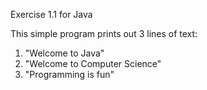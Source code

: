 Exercise 1.1 for Java

This simple program prints out 3 lines of text:

1. "Welcome to Java"
2. "Welcome to Computer Science"
3. "Programming is fun"